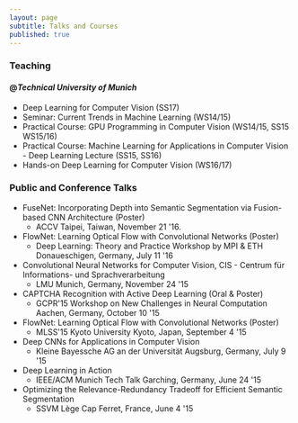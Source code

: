 ```yaml
---
layout: page
subtitle: Talks and Courses
published: true
---
```


### Teaching ###

#### @*Technical University of Munich* ####
  * Deep Learning for Computer Vision (SS17)
  * Seminar: Current Trends in Machine Learning (WS14/15)
  * Practical Course: GPU Programming in Computer Vision (WS14/15, SS15 WS15/16)
  * Practical Course: Machine Learning for Applications in Computer Vision - Deep Learning Lecture (SS15, SS16)
  * Hands-on Deep Learning for Computer Vision (WS16/17)

### Public and Conference Talks ###

  * FuseNet: Incorporating Depth into Semantic Segmentation via Fusion-based CNN Architecture (Poster)
      * ACCV Taipei, Taiwan, November 21 '16.
  * FlowNet: Learning Optical Flow with Convolutional Networks  (Poster)
      * Deep Learning: Theory and Practice Workshop by MPI & ETH Donaueschigen, Germany, July 11 '16
  * Convolutional Neural Networks for Computer Vision, CIS - Centrum für Informations- und Sprachverarbeitung
      * LMU Munich, Germany, November 24 '15
  * CAPTCHA Recognition with Active Deep Learning (Oral & Poster)
      * GCPR'15 Workshop on New Challenges in Neural Computation Aachen, Germany, October 10 '15
  * FlowNet: Learning Optical Flow with Convolutional Networks (Poster)
      * MLSS'15 Kyoto University Kyoto, Japan, September 4 '15
  * Deep CNNs for Applications in Computer Vision
      * Kleine Bayessche AG an der Universität Augsburg, Germany, July 9 '15
  * Deep Learning in Action
      * IEEE/ACM Munich Tech Talk Garching, Germany, June 24 '15
  * Optimizing the Relevance-Redundancy Tradeoff for Efficient Semantic Segmentation
      * SSVM Lège Cap Ferret, France, June 4 '15